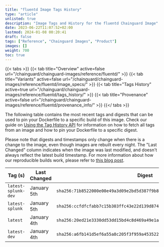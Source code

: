 ```yaml
---
title: "fluentd Image Tags History"
type: "article"
unlisted: true
description: "Image Tags and History for the fluentd Chainguard Image"
date: 2023-06-22T11:07:52+02:00
lastmod: 2024-01-08 00:20:41
draft: false
tags: ["Reference", "Chainguard Images", "Product"]
images: []
weight: 700
toc: true
---
```


{{< tabs >}}
{{< tab title="Overview" active=false url="/chainguard/chainguard-images/reference/fluentd/" >}}
{{< tab title="Variants" active=false url="/chainguard/chainguard-images/reference/fluentd/image_specs/" >}}
{{< tab title="Tags History" active=true url="/chainguard/chainguard-images/reference/fluentd/tags_history/" >}}
{{< tab title="Provenance" active=false url="/chainguard/chainguard-images/reference/fluentd/provenance_info/" >}}
{{</ tabs >}}

The following table contains the most recent tags and digests that can be used to pin your Dockerfile to a specific build of this image. Check our guide on [Using the Tag History API](/chainguard/chainguard-images/using-the-tag-history-api/) for information on how to fetch all tags from an image and how to pin your Dockerfile to a specific digest.

Please note that digests and timestamps only change when there is a change to the image, even though images are rebuilt every night. The "Last Changed" column indicates when the image was last modified, and doesn't always reflect the latest build timestamp. For more information about how our reproducible builds work, please refer to [this blog post](https://www.chainguard.dev/unchained/reproducing-chainguards-reproducible-image-builds).

| Tag (s)              | Last Changed | Digest                                                                    |
|----------------------|--------------|---------------------------------------------------------------------------|
|  `latest-splunk-dev` | January 5th  | `sha256:71b8522000e00e49a3d09e2bd5d387f9b8e8f7f27f8ee116896726f825078946` |
|  `latest-splunk`     | January 5th  | `sha256:ccfdfcfabb7c15b303ffc43e22d139d874c158c476bdc47d1a35ab4114b06273` |
|  `latest`            | January 4th  | `sha256:20ed21e3330dd53dd15bd4c8d469a49e1a92992db46d84c78cf62695d364a904` |
|  `latest-dev`        | January 4th  | `sha256:a6fb141d5ef6a55a8c205f3f959a45352275620beec1aee1e78685b79b187e06` |

